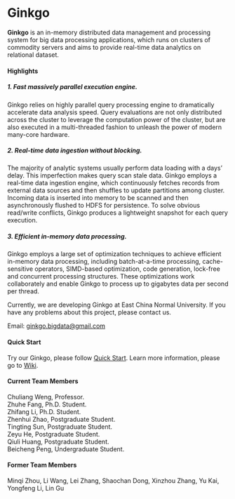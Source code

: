 
# Ginkgo

**Ginkgo** is an in-memory distributed data management and processing system for big data processing applications, which runs on clusters of commodity servers and aims to provide real-time data analytics on relational dataset. 

#### Highlights

##### 1. Fast massively parallel execution engine.

Ginkgo relies on highly parallel query processing engine to dramatically accelerate data analysis speed. Query evaluations are not only distributed across the cluster to leverage the computation power of the cluster, but are also executed in a multi-threaded fashion to unleash the power of modern many-core hardware.

##### 2. Real-time data ingestion without blocking.

The majority of analytic systems usually perform data loading with a days’ delay. This imperfection makes query scan stale data. Ginkgo employs a real-time data ingestion engine, which continuously fetches records from external data sources and then shuffles to update partitions among cluster. Incoming data is inserted into memory to be scanned and then asynchronously flushed to HDFS for persistence. To solve obvious read/write conflicts, Ginkgo produces a lightweight snapshot for each query execution.

##### 3. Efficient in-memory data processing.

Ginkgo employs a large set of optimization techniques to achieve efficient in-memory data processing, including batch-at-a-time processing, cache-sensitive operators, SIMD-based optimization, code generation, lock-free and concurrent processing structures. These optimizations work collaborately and enable Ginkgo to process up to gigabytes data per second per thread.


Currently, we are developing Ginkgo at East China Normal University. If you have any problems about this project, please contact us.

Email: ginkgo.bigdata@gmail.com

#### Quick Start
Try our Ginkgo, please follow [Quick Start](https://github.com/daseECNU/Ginkgo/wiki/Installation-steps).
Learn more information, please go to [Wiki](https://github.com/daseECNU/Ginkgo/wiki/home).

#### Current Team Members

Chuliang Weng, Professor. 
<br /> 
Zhuhe Fang, Ph.D. Student.
<br /> 
Zhifang Li, Ph.D. Student.
<br /> 
Zhenhui Zhao, Postgraduate Student.
<br /> 
Tingting Sun, Postgraduate Student.
<br /> 
Zeyu He, Postgraduate Student.
<br /> 
Qiuli Huang, Postgraduate Student.
<br /> 
Beicheng Peng, Undergraduate Student.

#### Former Team Members
Minqi Zhou, Li Wang, Lei Zhang, Shaochan Dong, Xinzhou Zhang, Yu Kai, Yongfeng Li, Lin Gu



